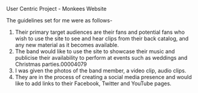 User Centric Project - Monkees Website

The guidelines set for me were as follows-
1. Their primary target audiences are their fans and potential fans who wish to use the site to see and hear clips from their back catalog, and any new material as it becomes available.
2. The band would like to use the site to showcase their music and publicise their availability to perform at events such as weddings and Christmas parties.00004079
3. I was given the photos of the band member, a video clip, audio clips.
4. They are in the process of creating a social media presence and would like to add links to their Facebook, Twitter and YouTube pages.
